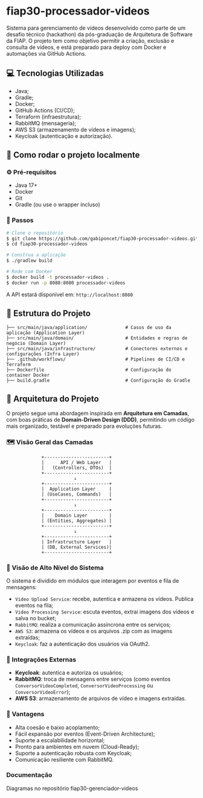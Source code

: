 
# fiap30-processador-videos

Sistema para gerenciamento de vídeos desenvolvido como parte de um desafio técnico (hackathon) da pós-graduação de Arquitetura de Software da FIAP. O projeto tem como objetivo permitir a criação, exclusão e consulta de vídeos, e está preparado para deploy com Docker e automações via GitHub Actions.

## :computer: Tecnologias Utilizadas

- Java;
- Gradle;
- Docker;
- GitHub Actions (CI/CD);
- Terraform (infraestrutura);
- RabbitMQ (mensageria);
- AWS S3 (armazenamento de vídeos e imagens);
- Keycloak (autenticação e autorização).

## :wrench: Como rodar o projeto localmente

### ⚙️ Pré-requisitos

- Java 17+
- Docker
- Git
- Gradle (ou use o wrapper incluso)

### 🚀 Passos

```bash
# Clone o repositório
$ git clone https://github.com/gabiponcet/fiap30-processador-videos.git
$ cd fiap30-processador-videos

# Construa a aplicação
$ ./gradlew build

# Rode com Docker
$ docker build -t processador-videos .
$ docker run -p 8080:8080 processador-videos
```

A API estará disponível em: `http://localhost:8080`

## :file_folder: Estrutura do Projeto

```
├── src/main/java/application/              # Casos de uso da aplicação (Application Layer)
├── src/main/java/domain/                   # Entidades e regras de negócio (Domain Layer)
├── src/main/java/infrastructure/           # Conectores externos e configurações (Infra Layer)
├── .github/workflows/                      # Pipelines de CI/CD e Terraform
├── Dockerfile                              # Configuração do container Docker
├── build.gradle                            # Configuração do Gradle
```

## 🧱 Arquitetura do Projeto

O projeto segue uma abordagem inspirada em **Arquitetura em Camadas**, com boas práticas de **Domain-Driven Design (DDD)**, permitindo um código mais organizado, testável e preparado para evoluções futuras.

### 🗺️ Visão Geral das Camadas

```
             +------------------------+
             |      API / Web Layer   |
             |   (Controllers, DTOs)  |
             +------------------------+
                         ↓
             +------------------------+
             |  Application Layer     |
             | (UseCases, Commands)   |
             +------------------------+
                         ↓
             +------------------------+
             |    Domain Layer        |
             | (Entities, Aggregates) |
             +------------------------+
                         ↓
             +------------------------+
             | Infrastructure Layer   |
             | (DB, External Services)|
             +------------------------+
```

### 🧩 Visão de Alto Nível do Sistema

O sistema é dividido em módulos que interagem por eventos e fila de mensagens:

- `Video Upload Service`: recebe, autentica e armazena os vídeos. Publica eventos na fila;
- `Video Processing Service`: escuta eventos, extrai imagens dos vídeos e salva no bucket;
- `RabbitMQ`: realiza a comunicação assíncrona entre os serviços;
- `AWS S3`: armazena os vídeos e os arquivos .zip com as imagens extraídas;
- `Keycloak`: faz a autenticação dos usuários via OAuth2.

### 🔗 Integrações Externas

- **Keycloak**: autentica e autoriza os usuários;
- **RabbitMQ**: troca de mensagens entre serviços (como eventos `ConversorVideoCompleted`, `ConversorVideoProcessing` ou `ConversorVideoError`);
- **AWS S3**: armazenamento de arquivos de vídeo e imagens extraídas.

### 🌟 Vantagens

- Alta coesão e baixo acoplamento;
- Fácil expansão por eventos (Event-Driven Architecture);
- Suporte a escalabilidade horizontal;
- Pronto para ambientes em nuvem (Cloud-Ready);
- Suporte a autenticação robusta com Keycloak;
- Comunicação resiliente com RabbitMQ.

### Documentação
Diagramas no repositório fiap30-gerenciador-videos